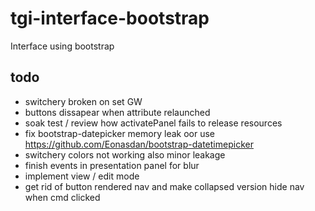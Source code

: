 # tgi-interface-bootstrap
Interface using bootstrap

todo
---
- switchery broken on set GW
- buttons dissapear when attribute relaunched
- soak test / review how activatePanel fails to release resources
- fix bootstrap-datepicker memory leak oor use https://github.com/Eonasdan/bootstrap-datetimepicker
- switchery colors not working also minor leakage
- finish events in presentation panel for blur
- implement view / edit mode
- get rid of button rendered nav and make collapsed version hide nav when cmd clicked 